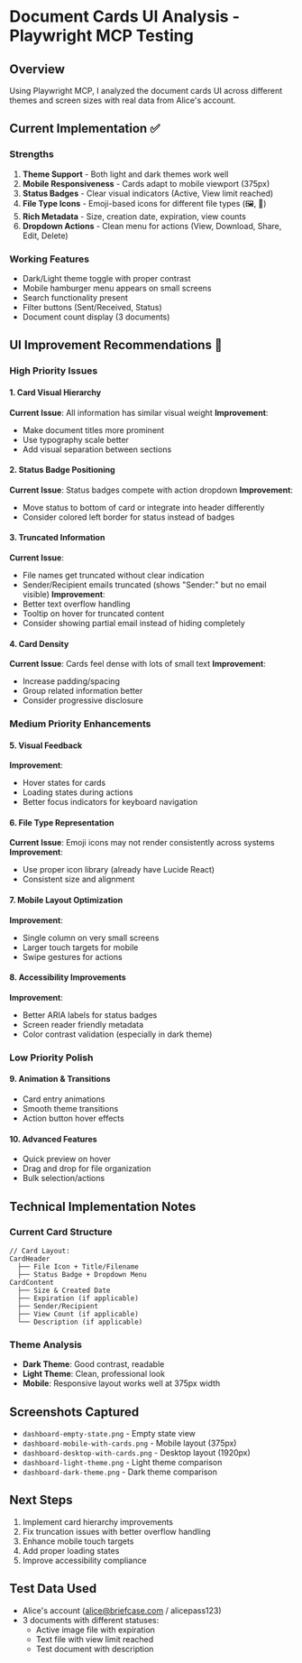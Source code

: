 # Document Cards UI Analysis - Playwright MCP Testing

## Overview
Using Playwright MCP, I analyzed the document cards UI across different themes and screen sizes with real data from Alice's account.

## Current Implementation ✅

### Strengths
1. **Theme Support** - Both light and dark themes work well
2. **Mobile Responsiveness** - Cards adapt to mobile viewport (375px)
3. **Status Badges** - Clear visual indicators (Active, View limit reached)
4. **File Type Icons** - Emoji-based icons for different file types (🖼️, 📎)
5. **Rich Metadata** - Size, creation date, expiration, view counts
6. **Dropdown Actions** - Clean menu for actions (View, Download, Share, Edit, Delete)

### Working Features
- Dark/Light theme toggle with proper contrast
- Mobile hamburger menu appears on small screens
- Search functionality present
- Filter buttons (Sent/Received, Status)
- Document count display (3 documents)

## UI Improvement Recommendations 🎯

### High Priority Issues

#### 1. **Card Visual Hierarchy**
**Current Issue**: All information has similar visual weight
**Improvement**: 
- Make document titles more prominent
- Use typography scale better
- Add visual separation between sections

#### 2. **Status Badge Positioning**
**Current Issue**: Status badges compete with action dropdown
**Improvement**: 
- Move status to bottom of card or integrate into header differently
- Consider colored left border for status instead of badges

#### 3. **Truncated Information**
**Current Issue**: 
- File names get truncated without clear indication
- Sender/Recipient emails truncated (shows "Sender:" but no email visible)
**Improvement**: 
- Better text overflow handling
- Tooltip on hover for truncated content
- Consider showing partial email instead of hiding completely

#### 4. **Card Density**
**Current Issue**: Cards feel dense with lots of small text
**Improvement**: 
- Increase padding/spacing
- Group related information better
- Consider progressive disclosure

### Medium Priority Enhancements

#### 5. **Visual Feedback**
**Improvement**: 
- Hover states for cards
- Loading states during actions
- Better focus indicators for keyboard navigation

#### 6. **File Type Representation**
**Current Issue**: Emoji icons may not render consistently across systems
**Improvement**: 
- Use proper icon library (already have Lucide React)
- Consistent size and alignment

#### 7. **Mobile Layout Optimization**
**Improvement**: 
- Single column on very small screens
- Larger touch targets for mobile
- Swipe gestures for actions

#### 8. **Accessibility Improvements**
**Improvement**: 
- Better ARIA labels for status badges
- Screen reader friendly metadata
- Color contrast validation (especially in dark theme)

### Low Priority Polish

#### 9. **Animation & Transitions**
- Card entry animations
- Smooth theme transitions
- Action button hover effects

#### 10. **Advanced Features**
- Quick preview on hover
- Drag and drop for file organization
- Bulk selection/actions

## Technical Implementation Notes

### Current Card Structure
```tsx
// Card Layout:
CardHeader
  ├── File Icon + Title/Filename
  ├── Status Badge + Dropdown Menu
CardContent
  ├── Size & Created Date
  ├── Expiration (if applicable)  
  ├── Sender/Recipient
  ├── View Count (if applicable)
  └── Description (if applicable)
```

### Theme Analysis
- **Dark Theme**: Good contrast, readable
- **Light Theme**: Clean, professional look
- **Mobile**: Responsive layout works well at 375px width

## Screenshots Captured
- `dashboard-empty-state.png` - Empty state view
- `dashboard-mobile-with-cards.png` - Mobile layout (375px)
- `dashboard-desktop-with-cards.png` - Desktop layout (1920px)
- `dashboard-light-theme.png` - Light theme comparison
- `dashboard-dark-theme.png` - Dark theme comparison

## Next Steps
1. Implement card hierarchy improvements
2. Fix truncation issues with better overflow handling
3. Enhance mobile touch targets
4. Add proper loading states
5. Improve accessibility compliance

## Test Data Used
- Alice's account (alice@briefcase.com / alicepass123)
- 3 documents with different statuses:
  - Active image file with expiration
  - Text file with view limit reached
  - Test document with description